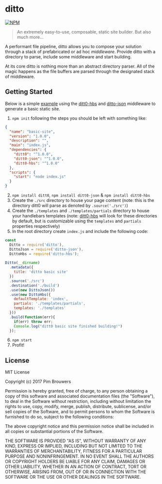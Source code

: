 # ditto

[![NPM](https://nodei.co/npm/ditt0.png?mini=true)](https://npmjs.org/package/ditt0)

> An extremely easy-to-use, composable, static site builder. But also much more...

A performant file pipeline, ditto allows you to compose your solution through a stack of prefabricated or ad hoc _middleware_. Provide ditto with a directory to parse, include some middleware and start building. 

At its core ditto is nothing more than an abstract directory parser. All of the magic happens as the file buffers are parsed through the designated stack of middleware.

## Getting Started

Below is a  simple [example](https://github.com/pimbrouwers/ditto/tree/master/examples/basic-site)  using the [ditt0-hbs](https://npmjs.org/package/ditt0-hbs) and [ditto-json](https://npmjs.org/package/ditt0-json) middleware to generate a basic static site.

1. `npm init` following the steps you should be left with something like:
```json
{
  "name": "basic-site",
  "version": "1.0.0",
  "description": "",
  "main": "index.js",
  "dependencies": {
    "ditt0": "^1.0.0",
    "ditt0-json": "^1.0.0",
    "ditt0-hbs": "^1.0.0"
  },
  "scripts": {
    "start": "node index.js"
  }
}
```
2. `npm install ditt0`, `npm install ditt0-json` & `npm install ditt0-hbs`
3. Create the `./src` directory to house your page content (note: this is the directory ditt0 will parse as denoted by `.source('./src')`)
4. Create the `./templates` and `./templates/partials` directory to house your handlebars templates (note: [ditt0-hbs](https://npmjs.org/package/ditt0-hbs) will look for these directories by default, but is customizable using the `templates` and `partials` properties respectively)
5. In the root directory create `index.js` and include the following code:
```javascript
const
  Ditto = require('ditto'),
  DittoJson = require('ditto-json'),
  DittoHbs = require('ditto-hbs');
  
Ditto(__dirname)
  .metadata({
    title: 'ditto basic site'
  })
  .source('./src')
  .destination('./build')
  .use(new DittoJson())
  .use(new DittoHbs({
    defaultTemplate: 'index',
    partials: './templates/partials',
    templates: './templates'
  }))
  .build(function(err){
    if(err) throw err;
    Console.log("ditt0 basic site finished building!")
  });
```
6. `npm start`
7. Profit!

## License
MIT License

Copyright (c) 2017 Pim Brouwers

Permission is hereby granted, free of charge, to any person obtaining a copy
of this software and associated documentation files (the "Software"), to deal
in the Software without restriction, including without limitation the rights
to use, copy, modify, merge, publish, distribute, sublicense, and/or sell
copies of the Software, and to permit persons to whom the Software is
furnished to do so, subject to the following conditions:

The above copyright notice and this permission notice shall be included in all
copies or substantial portions of the Software.

THE SOFTWARE IS PROVIDED "AS IS", WITHOUT WARRANTY OF ANY KIND, EXPRESS OR
IMPLIED, INCLUDING BUT NOT LIMITED TO THE WARRANTIES OF MERCHANTABILITY,
FITNESS FOR A PARTICULAR PURPOSE AND NONINFRINGEMENT. IN NO EVENT SHALL THE
AUTHORS OR COPYRIGHT HOLDERS BE LIABLE FOR ANY CLAIM, DAMAGES OR OTHER
LIABILITY, WHETHER IN AN ACTION OF CONTRACT, TORT OR OTHERWISE, ARISING FROM,
OUT OF OR IN CONNECTION WITH THE SOFTWARE OR THE USE OR OTHER DEALINGS IN THE
SOFTWARE.